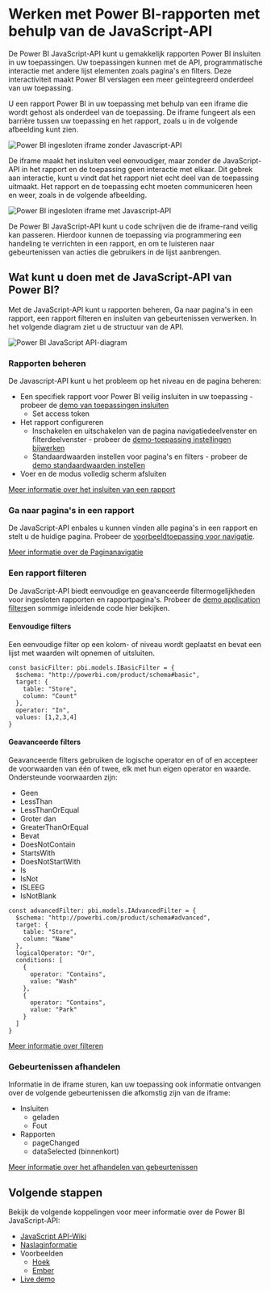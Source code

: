 <properties
   pageTitle="Interactief werken met rapporten met behulp van de JavaScript-API | Microsoft Azure"
   description="Energie-BI ingesloten, interactief werken met rapporten met behulp van de JavaScript-API"
   services="power-bi-embedded"
   documentationCenter=""
   authors="guyinacube"
   manager="erikre"
   editor=""
   tags=""/>
<tags
   ms.service="power-bi-embedded"
   ms.devlang="NA"
   ms.topic="hero-article"
   ms.tgt_pltfrm="NA"
   ms.workload="powerbi"
   ms.date="10/04/2016"
   ms.author="asaxton"/>

# <a name="interact-with-power-bi-reports-using-the-javascript-api"></a>Werken met Power BI-rapporten met behulp van de JavaScript-API

De Power BI JavaScript-API kunt u gemakkelijk rapporten Power BI insluiten in uw toepassingen. Uw toepassingen kunnen met de API, programmatische interactie met andere lijst elementen zoals pagina's en filters. Deze interactiviteit maakt Power BI verslagen een meer geïntegreerd onderdeel van uw toepassing.

U een rapport Power BI in uw toepassing met behulp van een iframe die wordt gehost als onderdeel van de toepassing. De iframe fungeert als een barrière tussen uw toepassing en het rapport, zoals u in de volgende afbeelding kunt zien. 

![Power BI ingesloten iframe zonder Javascript-API](media\powerbi-embedded-interact-with-reports\powerbi-embedded-interact-report-1.png)

De iframe maakt het insluiten veel eenvoudiger, maar zonder de JavaScript-API in het rapport en de toepassing geen interactie met elkaar. Dit gebrek aan interactie, kunt u vindt dat het rapport niet echt deel van de toepassing uitmaakt. Het rapport en de toepassing echt moeten communiceren heen en weer, zoals in de volgende afbeelding.

![Power BI ingesloten iframe met Javascript-API](media\powerbi-embedded-interact-with-reports\powerbi-embedded-interact-report-2.png)

De Power BI JavaScript-API kunt u code schrijven die de iframe-rand veilig kan passeren. Hierdoor kunnen de toepassing via programmering een handeling te verrichten in een rapport, en om te luisteren naar gebeurtenissen van acties die gebruikers in de lijst aanbrengen.

## <a name="what-can-you-do-with-the-power-bi-javascript-api"></a>Wat kunt u doen met de JavaScript-API van Power BI?
Met de JavaScript-API kunt u rapporten beheren, Ga naar pagina's in een rapport, een rapport filteren en insluiten van gebeurtenissen verwerken. In het volgende diagram ziet u de structuur van de API.

![Power BI JavaScript API-diagram](media\powerbi-embedded-interact-with-reports\powerbi-embedded-interact-report-3.png)


### <a name="manage-reports"></a>Rapporten beheren
De Javascript-API kunt u het probleem op het niveau en de pagina beheren:

- Een specifiek rapport voor Power BI veilig insluiten in uw toepassing - probeer de [demo van toepassingen insluiten](http://azure-samples.github.io/powerbi-angular-client/#/scenario1)
  - Set access token
- Het rapport configureren
  - Inschakelen en uitschakelen van de pagina navigatiedeelvenster en filterdeelvenster - probeer de [demo-toepassing instellingen bijwerken](http://azure-samples.github.io/powerbi-angular-client/#/scenario6)
  - Standaardwaarden instellen voor pagina's en filters - probeer de [demo standaardwaarden instellen](http://azure-samples.github.io/powerbi-angular-client/#/scenario5)
- Voer en de modus volledig scherm afsluiten

[Meer informatie over het insluiten van een rapport](https://github.com/Microsoft/PowerBI-JavaScript/wiki/Embedding-Basics)


### <a name="navigate-to-pages-in-a-report"></a>Ga naar pagina's in een rapport
De JavaScript-API enbales u kunnen vinden alle pagina's in een rapport en stelt u de huidige pagina. Probeer de [voorbeeldtoepassing voor navigatie](http://azure-samples.github.io/powerbi-angular-client/#/scenario3).

[Meer informatie over de Paginanavigatie](https://github.com/Microsoft/PowerBI-JavaScript/wiki/Page-Navigation)

### <a name="filter-a-report"></a>Een rapport filteren
De JavaScript-API biedt eenvoudige en geavanceerde filtermogelijkheden voor ingesloten rapporten en rapportpagina's. Probeer de [demo application filters](http://azure-samples.github.io/powerbi-angular-client/#/scenario4)en sommige inleidende code hier bekijken.  


#### <a name="basic-filters"></a>Eenvoudige filters
Een eenvoudige filter op een kolom- of niveau wordt geplaatst en bevat een lijst met waarden wilt opnemen of uitsluiten.

```
const basicFilter: pbi.models.IBasicFilter = {
  $schema: "http://powerbi.com/product/schema#basic",
  target: {
    table: "Store",
    column: "Count"
  },
  operator: "In",
  values: [1,2,3,4]
}
```


#### <a name="advanced-filters"></a>Geavanceerde filters
Geavanceerde filters gebruiken de logische operator en of of en accepteer de voorwaarden van één of twee, elk met hun eigen operator en waarde. Ondersteunde voorwaarden zijn:

- Geen
- LessThan
- LessThanOrEqual
- Groter dan
- GreaterThanOrEqual
- Bevat
- DoesNotContain
- StartsWith
- DoesNotStartWith
- Is
- IsNot
- ISLEEG
- IsNotBlank

```
const advancedFilter: pbi.models.IAdvancedFilter = {
  $schema: "http://powerbi.com/product/schema#advanced",
  target: {
    table: "Store",
    column: "Name"
  },
  logicalOperator: "Or",
  conditions: [
    {
      operator: "Contains",
      value: "Wash"
    },
    {
      operator: "Contains",
      value: "Park"
    }
  ]
}
```
[Meer informatie over filteren](https://github.com/Microsoft/PowerBI-JavaScript/wiki/Filters)


### <a name="handling-events"></a>Gebeurtenissen afhandelen
Informatie in de iframe sturen, kan uw toepassing ook informatie ontvangen over de volgende gebeurtenissen die afkomstig zijn van de iframe:

- Insluiten
  - geladen
  - Fout
- Rapporten
  - pageChanged
  - dataSelected (binnenkort)

[Meer informatie over het afhandelen van gebeurtenissen](https://github.com/Microsoft/PowerBI-JavaScript/wiki/Handling-Events)


## <a name="next-steps"></a>Volgende stappen
Bekijk de volgende koppelingen voor meer informatie over de Power BI JavaScript-API:

- [JavaScript API-Wiki](https://github.com/Microsoft/PowerBI-JavaScript/wiki)
- [Naslaginformatie](https://microsoft.github.io/powerbi-models/modules/_models_.html)
- Voorbeelden
  - [Hoek](http://azure-samples.github.io/powerbi-angular-client)
  - [Ember](https://github.com/Microsoft/powerbi-ember)
- [Live demo](https://microsoft.github.io/PowerBI-JavaScript/demo/)
